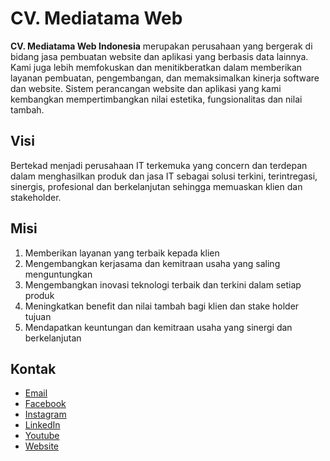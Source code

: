 # CV. Mediatama Web

**CV. Mediatama Web Indonesia** merupakan perusahaan yang bergerak di bidang jasa pembuatan website dan aplikasi yang berbasis data lainnya. Kami juga lebih memfokuskan dan menitikberatkan dalam memberikan layanan pembuatan, pengembangan, dan memaksimalkan kinerja software dan website. Sistem perancangan website dan aplikasi yang kami kembangkan mempertimbangkan nilai estetika, fungsionalitas dan nilai tambah.

## Visi

Bertekad menjadi perusahaan IT terkemuka yang concern dan terdepan dalam menghasilkan produk dan jasa IT sebagai solusi terkini, terintregasi, sinergis, profesional dan berkelanjutan sehingga memuaskan klien dan stakeholder.

## Misi

1. Memberikan layanan yang terbaik kepada klien
2. Mengembangkan kerjasama dan kemitraan usaha yang saling menguntungkan
3. Mengembangkan inovasi teknologi terbaik dan terkini dalam setiap produk
4. Meningkatkan benefit dan nilai tambah bagi klien dan stake holder tujuan
5. Mendapatkan keuntungan dan kemitraan usaha yang sinergi dan berkelanjutan

## Kontak

- [Email](mailto:hrdmediatamaweb@gmail.com)
- [Facebook](https://www.facebook.com/profile.php?id=100063686645663)
- [Instagram](https://www.instagram.com/mediatamaweb)
- [LinkedIn](https://www.linkedin.com/company/cv-mediatama-web-indonesia/)
- [Youtube](https://www.youtube.com/@mediatamaweb9545)
- [Website](https://mediatamaweb.co.id)
